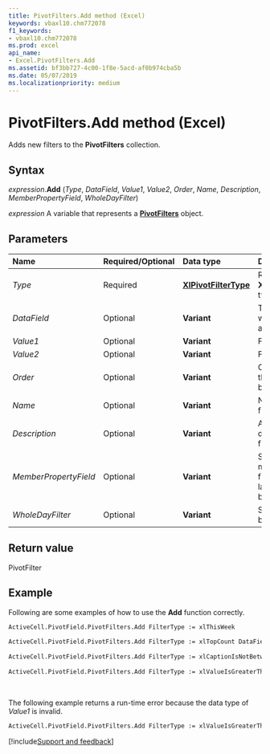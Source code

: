 ```yaml
---
title: PivotFilters.Add method (Excel)
keywords: vbaxl10.chm772078
f1_keywords:
- vbaxl10.chm772078
ms.prod: excel
api_name:
- Excel.PivotFilters.Add
ms.assetid: bf3bb727-4c00-1f8e-5acd-af0b974cba5b
ms.date: 05/07/2019
ms.localizationpriority: medium
---
```



# PivotFilters.Add method (Excel)

Adds new filters to the **PivotFilters** collection.


## Syntax

_expression_.**Add** (_Type_, _DataField_, _Value1_, _Value2_, _Order_, _Name_, _Description_, _MemberPropertyField_, _WholeDayFilter_)

_expression_ A variable that represents a **[PivotFilters](Excel.PivotFilters.md)** object.


## Parameters

|Name|Required/Optional|Data type|Description|
|:-----|:-----|:-----|:-----|
| _Type_|Required| **[XlPivotFilterType](Excel.XlPivotFilterType.md)**|Requires an **XlPivotFilterType** type of filter.|
| _DataField_|Optional| **Variant**|The field to which the filter is attached.|
| _Value1_|Optional| **Variant**|Filter value 1.|
| _Value2_|Optional| **Variant**|Filter value 2.|
| _Order_|Optional| **Variant**|Order in which the data should be filtered.|
| _Name_|Optional| **Variant**|Name of the filter.|
| _Description_|Optional| **Variant**|A brief description of the filter.|
| _MemberPropertyField_|Optional| **Variant**|Specifies the member property field on which the label filter is based.|
| _WholeDayFilter_|Optional| **Variant**|Specifies a filter based on days.|

## Return value

PivotFilter


## Example

Following are some examples of how to use the **Add** function correctly.

```vb
ActiveCell.PivotField.PivotFilters.Add FilterType := xlThisWeek 
 
ActiveCell.PivotField.PivotFilters.Add FilterType := xlTopCount DataField := MyPivotField2 Value1 := 10 
 
ActiveCell.PivotField.PivotFilters.Add FilterType := xlCaptionIsNotBetween Value1 := "A" Value2 := "G" 
 
ActiveCell.PivotField.PivotFilters.Add FilterType := xlValueIsGreaterThanOrEqualTo DataField := MyPivotField2 Value1 := 10000  

```

<br/>

The following example returns a run-time error because the data type of _Value1_ is invalid.

```vb
ActiveCell.PivotField.PivotFilters.Add FilterType := xlValueIsGreaterThanOrEqualTo DataField := MyPivotField2 Value1 := Allan  

```




[!include[Support and feedback](~/includes/feedback-boilerplate.md)]
